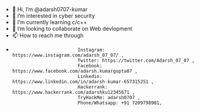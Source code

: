 - 👋 Hi, I’m @adarsh0707-kumar
- 👀 I’m interested in cyber security
- 🌱 I’m currently learning c/c++
- 💞️ I’m looking to collaborate on Web devlopment
- 📫 How to reach me through 
-                             Instagram: https://www.instagram.com/adarsh_07_07/ ,
                              Twitter: https://twitter.com/Adarsh_07_07 , 
                              Facebook: https://www.facebook.com/adarsh.kumargupta07 ,
                              Linkedin: https://www.linkedin.com/in/adarsh-kumar-657315251 ,
                              Hackerrank: https://www.hackerrank.com/adarshku12345671 ,
                              TryHackMe: adarsh0707 ,
                              Phone/Whatsapp: +91 7209798901, 
